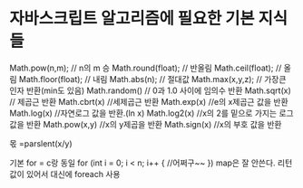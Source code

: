 # 자바스크립트 알고리즘에 필요한 기본 지식들

Math.pow(n,m); // n의 m 승
Math.round(float); // 반올림
Math.ceil(float); // 올림
Math.floor(float); // 내림
Math.abs(n); // 절대값
Math.max(x,y,z); // 가장큰 인자 반환(min도 있음)
Math.random() // 0과 1.0 사이에 임의수 반환
Math.sqrt(x) // 제곱근 반환
Math.cbrt(x) //세제곱근 반환
Math.exp(x) //e의 x제곱근 값을 반환
Math.log(x) //자연로그 값을 반환.(ln x)
Math.log2(x) //x의 2를 밑으로 가지는 로그 값을 반환
Math.pow(x,y) //x의 y제곱을 반환
Math.sign(x) //x의 부호 값을 반환

몫 =parslent(x/y)

기본 for = c랑 동일
for (int i = 0; i < n; i++ {
//어쩌구~~
})
map은 잘 안쓴다. 리턴값이 있어서 대신에 foreach 사용

